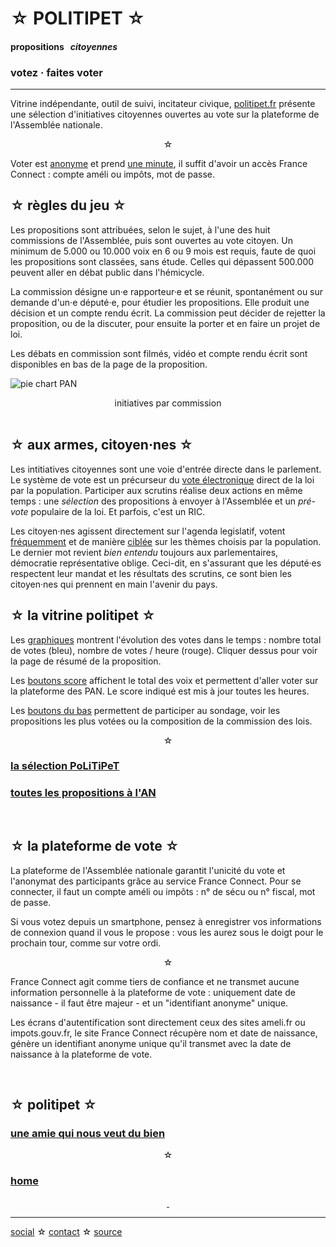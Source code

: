 <div id="header" markdown="1" onclick="location='/'">

☆ POLITIPET ☆
=============

#### propositions &nbsp; _citoyennes_

### votez · faites voter

</div>

-----

<div class="left" markdown="1">

Vitrine indépendante, outil de suivi, incitateur civique,
[politipet.fr][politipet] présente une sélection d'initiatives citoyennes
ouvertes au vote sur la plateforme de l'Assemblée nationale.

<center>☆</center>

Voter est <u>anonyme</u> et prend <u>une minute</u>,
il suffit d'avoir un accès France Connect : compte améli
ou impôts, mot de passe.


☆ règles du jeu ☆
-----------------

Les propositions sont attribuées, selon le sujet, à l'une des huit
commissions de l'Assemblée, puis sont ouvertes au vote citoyen. Un
minimum de 5.000 ou 10.000 voix en 6 ou 9 mois est requis, faute de
quoi les propositions sont classées, sans étude. Celles qui
dépassent 500.000 peuvent aller en débat public dans l'hémicycle.

La commission désigne un·e rapporteur·e et se réunit, spontanément ou
sur demande d'un·e député·e, pour étudier les propositions. Elle produit
une décision et un compte rendu écrit. La commission peut décider de
rejetter la proposition, ou de la discuter, pour ensuite la porter
et en faire un projet de loi.

Les débats en commission sont filmés, vidéo et compte rendu écrit sont
disponibles en bas de la page de la proposition.

![pie chart PAN](pie-chart-PAN.png)

<center>initiatives par commission</center>
<br>

☆ aux armes, citoyen·nes ☆
--------------------------

Les intitiatives citoyennes sont une voie d'entrée directe
dans le parlement. Le système de vote est un précurseur du
<u>vote électronique</u> direct de la loi par la population.
Participer aux scrutins réalise deux actions en même temps :
une _sélection_ des propositions à envoyer à l'Assemblée et
un _pré-vote_ populaire de la loi. Et parfois, c'est un RIC.

Les citoyen·nes agissent directement sur l'agenda legislatif,
votent <u>fréquemment</u> et de manière <u>ciblée</u> sur les
thèmes choisis par la population.
Le dernier mot revient _bien entendu_ toujours aux parlementaires,
démocratie représentative oblige. Ceci-dit, en s'assurant que
les député·es respectent leur mandat et les résultats des scrutins,
ce sont bien les citoyen·nes qui prennent en main l'avenir du pays.


☆ la vitrine politipet ☆
------------------------

Les <u>graphiques</u> montrent l'évolution des votes dans le temps :
nombre total de votes (bleu), nombre de votes / heure (rouge).
Cliquer dessus pour voir la page de résumé de la proposition.

Les <u>boutons score</u> affichent le total des voix et permettent
d'aller voter sur la plateforme des PAN.  Le score indiqué est
mis à jour toutes les heures.

Les <u>boutons du bas</u> permettent de participer au sondage,
voir les propositions les plus votées ou la composition de la
commission des lois.

<center>☆</center>

### [la sélection PoLiTiPeT](/tdg)

### [toutes les propositions à l'AN][most recent]

<br>


☆ la plateforme de vote ☆
-------------------------

La plateforme de l'Assemblée nationale garantit l'unicité du vote
et l'anonymat des participants grâce au service France Connect.
Pour se connecter, il faut un compte améli ou impôts : n° de sécu
ou n° fiscal, mot de passe.

Si vous votez depuis un smartphone, pensez à enregistrer vos
informations de connexion quand il vous le propose : vous les
aurez sous le doigt pour le prochain tour, comme sur votre ordi.

<center>☆</center>

France Connect agit comme tiers de confiance et ne transmet aucune
information personnelle à la plateforme de vote : uniquement date de
naissance - il faut être majeur - et un "identifiant anonyme" unique.

Les écrans d'autentification sont directement ceux des sites ameli.fr
ou impots.gouv.fr, le site France Connect récupère nom et date de
naissance, génère un identifiant anonyme unique qu'il transmet avec la
date de naissance à la plateforme de vote.

<br>


☆ politipet ☆
-------------

### [une amie qui nous veut du bien][intro.seen]

<center>☆</center>

### [home](/)

<center>
<a rel="me" href="https://piaille.fr/@politipet">&nbsp;</a>
</center>

</div>

-----

[social][seenthis] ☆ [contact][email] ☆ [source][github]



[email]: mailto:politipet@laposte.net
[github]: https://github.com/politipet
[seenthis]: https://seenthis.net/people/politipet
[intro.seen]: https://seenthis.net/messages/1010675

[politipet]: https://politipet.fr
[most voted]: https://petitions.assemblee-nationale.fr/initiatives?order=most_voted
[most recent]: https://petitions.assemblee-nationale.fr/initiatives?order=recent
